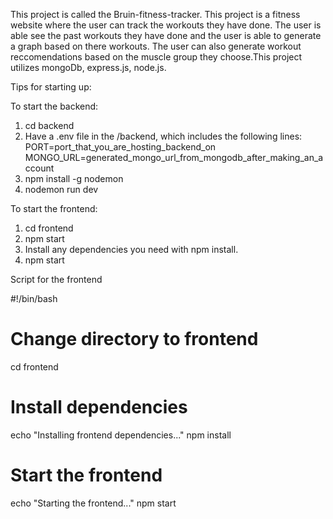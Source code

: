 This project is called the Bruin-fitness-tracker. This project is a fitness website where the user can track the workouts they have done. The user is able see the past workouts they have done and the user is able to generate a graph based on there workouts. The user can also generate workout reccomendations based on the muscle group they choose.This project utilizes mongoDb, express.js, node.js. 

Tips for starting up:

To start the backend:

1. cd backend
2. Have a .env file in the /backend, which includes the following lines:
PORT=port_that_you_are_hosting_backend_on
MONGO_URL=generated_mongo_url_from_mongodb_after_making_an_account
3. npm install -g nodemon
4. nodemon run dev

To start the frontend:

1. cd frontend
2. npm start
3. Install any dependencies you need with npm install.
4. npm start

Script for the frontend

#!/bin/bash

# Change directory to frontend
cd frontend

# Install dependencies
echo "Installing frontend dependencies..."
npm install

# Start the frontend
echo "Starting the frontend..."
npm start
